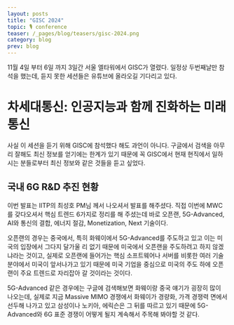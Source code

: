 ```yaml
---
layout: posts
title: "GISC 2024"
topic: 🎙️ conference
teaser: /_pages/blog/teasers/gisc-2024.png
category: blog
prev: blog
---
```


11월 4일 부터 6일 까지 3일간 서울 엘타워에서 GISC가 열렸다. 일정상 두번째날만 참석을 했는데, 듣지 못한 세션들은 유튜브에 올라오길 기다리고 있다.

# 차세대통신: 인공지능과 함께 진화하는 미래 통신

사실 이 세션을 듣기 위해 GISC에 참석했다 해도 과언이 아니다. 구글에서 검색을 아무리 잘해도 최신 정보를 얻기에는 한계가 있기 때문에 꼭 GISC에서 현재 현직에서 일하시는 분들로부터 최신 정보와 같은 것들을 듣고 싶었다.

## 국내 6G R&D 추진 현황

이번 발표는 IITP의 최성호 PM님 께서 나오셔서 발표를 해주셨다. 직접 이번에 MWC를 갖다오셔서 핵심 트렌드 6가지로 정리를 해 주셨는데 바로 오픈랜, 5G-Advanced, AI와 통신의 결합, 에너지 절감, Monetization, Next 기술이다.

오픈랜의 경우는 중국에서, 특히 화웨이에서 5G-Advanced를 주도하고 있고 이는 미국의 입장에서 그다지 달가울 리 없기 때문에 미국에서 오픈랜을 주도하려고 하지 않겠냐라는 것이고, 실제로 오픈랜에 들어가는 핵심 소프트웨어나 서버를 비롯한 여러 기술 분야에서 미국이 앞서나가고 있기 때문에 미국 기업을 중심으로 미국의 주도 하에 오픈랜이 주요 트렌드로 자리잡아 갈 것이라는 것이다.

5G-Advanced 같은 경우에는 구글에 검색해보면 화웨이랑 중국 얘기가 굉장히 많이 나오는데, 실제로 지금 Massive MIMO 경쟁에서 화웨이가 경량화, 가격 경쟁력 면에서 선두해 나가고 있고 삼성이나 노키아, 에릭슨은 그 뒤를 따르고 있기 때문에 5G-Advanced와 6G 표준 경쟁이 어떻게 될지 계속해서 주목해 봐야할 것 같다.

#